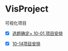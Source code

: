 # VisProject
可视化项目

- [x] [选题确定+ 10-01 项目安排](./TopicAndArrangement10-1.md)

- [x] [10-14项目安排 ](./Assignment10-14.md1.md)

